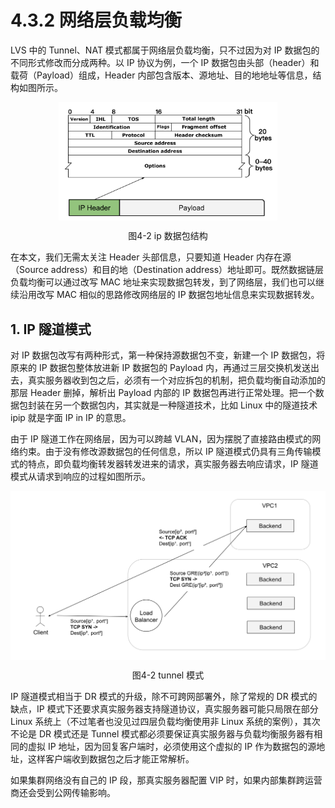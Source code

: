 # 4.3.2 网络层负载均衡

LVS 中的 Tunnel、NAT 模式都属于网络层负载均衡，只不过因为对 IP 数据包的不同形式修改而分成两种。以 IP 协议为例，一个 IP 数据包由头部（header）和载荷（Payload）组成，Header 内部包含版本、源地址、目的地地址等信息，结构如图所示。

<div  align="center">
	<img src="../assets/ip.svg" width = "350"  align=center />
	<p>图4-2 ip 数据包结构</p>
</div>

在本文，我们无需太关注 Header 头部信息，只要知道 Header 内存在源（Source address）和目的地（Destination address）地址即可。既然数据链层负载均衡可以通过改写 MAC 地址来实现数据包转发，到了网络层，我们也可以继续沿用改写 MAC 相似的思路修改网络层的 IP 数据包地址信息来实现数据转发。

## 1. IP 隧道模式

对 IP 数据包改写有两种形式，第一种保持源数据包不变，新建一个 IP 数据包，将原来的 IP 数据包整体放进新 IP 数据包的 Payload 内，再通过三层交换机发送出去，真实服务器收到包之后，必须有一个对应拆包的机制，把负载均衡自动添加的那层 Header 删掉，解析出 Payload 内部的 IP 数据包再进行正常处理。把一个数据包封装在另一个数据包内，其实就是一种隧道技术，比如 Linux 中的隧道技术 ipip 就是字面 IP in IP 的意思。

由于 IP 隧道工作在网络层，因为可以跨越 VLAN，因为摆脱了直接路由模式的网络约束。由于没有修改源数据包的任何信息，所以 IP 隧道模式仍具有三角传输模式的特点，即负载均衡转发器转发进来的请求，真实服务器去响应请求，IP 隧道模式从请求到响应的过程如图所示。

<div  align="center">
	<img src="../assets/balancer4-tunnel.svg" width = "550"  align=center />
	<p>图4-2 tunnel 模式</p>
</div>

IP 隧道模式相当于 DR 模式的升级，除不可跨网部署外，除了常规的 DR 模式的缺点，IP 模式下还要求真实服务器支持隧道协议，真实服务器可能只局限在部分 Linux 系统上（不过笔者也没见过四层负载均衡使用非 Linux 系统的案例），其次不论是 DR 模式还是 Tunnel 模式都必须要保证真实服务器与负载均衡服务器有相同的虚拟 IP 地址，因为回复客户端时，必须使用这个虚拟的 IP 作为数据包的源地址，这样客户端收到数据包之后才能正常解析。

如果集群网络没有自己的 IP 段，那真实服务器配置 VIP 时，如果内部集群跨运营商还会受到公网传输影响。